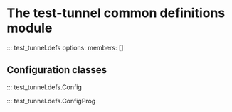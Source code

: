 <!--
SPDX-FileCopyrightText: Peter Pentchev <roam@ringlet.net>
SPDX-License-Identifier: BSD-2-Clause
-->

# The test-tunnel common definitions module

::: test_tunnel.defs
    options:
      members: []

## Configuration classes

::: test_tunnel.defs.Config

::: test_tunnel.defs.ConfigProg
